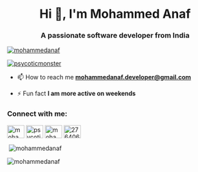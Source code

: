 <h1 align="center">Hi 👋, I'm Mohammed Anaf</h1>
<h3 align="center">A passionate software developer from India</h3>

<p align="left"> <a href="https://github.com/ryo-ma/github-profile-trophy"><img src="https://github-profile-trophy.vercel.app/?username=mohammedanaf" alt="mohammedanaf" /></a> </p>

<p align="left"> <a href="https://twitter.com/psycoticmonster" target="blank"><img src="https://img.shields.io/twitter/follow/psycoticmonster?logo=twitter&style=for-the-badge" alt="psycoticmonster" /></a> </p>

- 📫 How to reach me **mohammedanaf.developer@gmail.com**

- ⚡ Fun fact **I am more active on weekends**

<h3 align="left">Connect with me:</h3>
<p align="left">
<a href="https://codepen.io/mohammedanaf" target="blank"><img align="center" src="https://raw.githubusercontent.com/rahuldkjain/github-profile-readme-generator/master/src/images/icons/Social/codepen.svg" alt="mohammedanaf" height="30" width="40" /></a>
<a href="https://twitter.com/psycoticmonster" target="blank"><img align="center" src="https://raw.githubusercontent.com/rahuldkjain/github-profile-readme-generator/master/src/images/icons/Social/twitter.svg" alt="psycoticmonster" height="30" width="40" /></a>
<a href="https://linkedin.com/in/mohammed-anaf" target="blank"><img align="center" src="https://raw.githubusercontent.com/rahuldkjain/github-profile-readme-generator/master/src/images/icons/Social/linked-in-alt.svg" alt="mohammed-anaf" height="30" width="40" /></a>
<a href="https://stackoverflow.com/users/27640631" target="blank"><img align="center" src="https://raw.githubusercontent.com/rahuldkjain/github-profile-readme-generator/master/src/images/icons/Social/stack-overflow.svg" alt="27640631" height="30" width="40" /></a>
</p>

<p>&nbsp;<img align="center" src="https://github-readme-stats.vercel.app/api?username=mohammedanaf&show_icons=true&locale=en" alt="mohammedanaf" /></p>

<p><img align="center" src="https://github-readme-streak-stats.herokuapp.com/?user=mohammedanaf&" alt="mohammedanaf" /></p>
